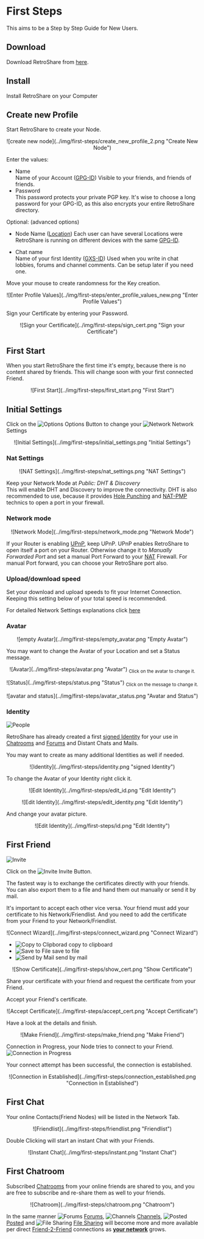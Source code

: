 # First Steps

This aims to be a Step by Step Guide for New Users. 

## Download  
Download RetroShare from [here](../user-guide/installation/).

## Install
Install RetroShare on your Computer

## Create new Profile
Start RetroShare to create your Node. 

<p style="text-align: center;">
![create new node](../img/first-steps/create_new_profile_2.png "Create New Node")  
</p>

Enter the values:  

 - Name  
   Name of your Account ([GPG-ID](../user-guide/settings/#public-information)) 
   Visible to your friends, and friends of friends. 
 - Password  
   This password protects your private PGP key. 
   It's wise to choose a long password for your GPG-ID, as this also 
   encrypts your entire RetroShare directory.  
  
Optional: (advanced options)  
 - Node Name ([Location](../user-guide/settings/#public-information))
   Each user can have several Locations were RetroShare is running on 
   different devices with the same [GPG-ID](../user-guide/settings/#public-information). 

 - Chat name  
   Name of your first Identity ([GXS-ID](../user-guide/interface/#pseudonymous-identities)) 
   Used when you write in chat lobbies, forums and channel comments. Can be setup later if you need one. 

Move your mouse to create randomness for the Key creation. 
<p style="text-align: center;">
![Enter Profile Values](../img/first-steps/enter_profile_values_new.png "Enter Profile Values")  
</p>

Sign your Certificate by entering your Password.  
<p style="text-align: center;">
![Sign your Certificate](../img/first-steps/sign_cert.png "Sign your Certificate")  
</p>

## First Start  
When you start RetroShare the first time it's empty, because there is no 
content shared by friends. This will change soon with your first connected Friend. 

<p style="text-align: center;">
![First Start](../img/first-steps/first_start.png "First Start")  
</p>

## Initial Settings
Click on the ![Options](../img/first-steps/options.png "Options") Options 
Button to change your ![Network](../img/first-steps/network.png "Network") 
Network Settings  

<p style="text-align: center;">
![Initial Settings](../img/first-steps/initial_settings.png "Initial Settings")  
</p>


   ### Nat Settings
   <p style="text-align: center;">
   ![NAT Settings](../img/first-steps/nat_settings.png "NAT Settings") 
   </p>
   
   Keep your Network Mode at *Public: DHT & Discovery*  
   This will enable DHT and Discovery to improve the connectivity. DHT is 
   also recommended to use, because it provides [Hole Punching](https://en.wikipedia.org/wiki/UDP_hole_punching) 
   and [NAT-PMP](https://en.wikipedia.org/wiki/NAT_Port_Mapping_Protocol) 
   technics to open a port in your firewall. 
   ### Network mode
   <p style="text-align: center;">
   ![Network Mode](../img/first-steps/network_mode.png "Network Mode")  
   </p>
   
   If your Router is enabling [UPnP](https://en.wikipedia.org/wiki/Universal_Plug_and_Play), 
   keep UPnP. UPnP enables RetroShare to open itself a port on your Router. 
   Otherwise change it to *Manually Forwarded Port* and set a manual Port Forward to your 
   [NAT](../user-guide/settings/#nat) Firewall. For manual Port forward, 
   you can choose your RetroShare port also.  
   ### Upload/download speed
   Set your download and upload speeds to fit your Internet Connection. 
   Keeping this setting below of your total speed is recommended.  
   
For detailed Network Settings explanations click [here](../user-guide/settings/#network)

### Avatar
<p style="text-align: center;">
![empty Avatar](../img/first-steps/empty_avatar.png "Empty Avatar")  
</p>

You may want to change the Avatar of your Location and set a Status message.  
<p style="text-align: center;">
![Avatar](../img/first-steps/avatar.png "Avatar")  
<sub>Click on the avatar to change it.</sub>  
 </p>

<p style="text-align: center;">
![Status](../img/first-steps/status.png "Status")  
<sub>Click on the message to change it.</sub>  
</p>

<p style="text-align: center;">
![avatar and status](../img/first-steps/avatar_status.png "Avatar and Status")  
</p>

### Identity
![People](../img/first-steps/people.png "People")  

RetroShare has already created a first [signed Identity](../user-guide/interface/#pseudonymous-identities) 
for your use in [Chatrooms](../user-guide/interface/#chat-lobbies) 
and [Forums](../user-guide/interface/#forums) and Distant Chats and Mails. 

You may want to create as many additional Identities as well if needed. 

<p style="text-align: center;">
![Identity](../img/first-steps/identity.png "signed Identity") 
</p>

To change the Avatar of your Identity right click it.  
<p style="text-align: center;">
![Edit Identity](../img/first-steps/edit_id.png "Edit Identity")  
</p>

<p style="text-align: center;">
![Edit Identity](../img/first-steps/edit_identity.png "Edit Identity")  
</p>

And change your avatar picture. 

<p style="text-align: center;">
![Edit Identity](../img/first-steps/id.png "Edit Identity")  
</p>

## First Friend
![Invite](../img/first-steps/invite.png "Invite")  

Click on the ![Invite](../img/first-steps/invite_40.png "Invite")   Invite Button. 

The fastest way is to exchange the certificates directly with your friends. 
You can also export them to a file and hand them out manually or send it by mail. 

It's important to accept each other vice versa. Your friend must add your 
certificate to his Network/Friendlist. And you need to add the certificate from 
your Friend to your Network/Friendlist.  
<p style="text-align: center;">
![Connect Wizard](../img/first-steps/connect_wizard.png "Connect Wizard")
</p>

 - ![Copy to Clipborad](../img/first-steps/copyrslink.png "Copy to Clipboard") copy to clipboard  
 - ![Save to File](../img/first-steps/document_save.png "Save to File") save to file  
 - ![Send by Mail](../img/first-steps/mail_send.png "Send by Mail") send by mail  

<p style="text-align: center;">
![Show Certificate](../img/first-steps/show_cert.png "Show Certificate")  
</p>

Share your certificate with your friend and request the certificate from 
your Friend.  

Accept your Friend's certificate.  
<p style="text-align: center;">
![Accept Certificate](../img/first-steps/accept_cert.png "Accept Certificate")  
</p>

Have a look at the details and finish.
<p style="text-align: center;">
![Make Friend](../img/first-steps/make_friend.png "Make Friend")  
</p>

Connection in Progress, your Node tries to connect to your Friend. 
![Connection in Progress](../img/first-steps/connection_progress.png "Connection in Progress")  

Your connect attempt has been successful, the connection is established. 
<p style="text-align: center;">
![Connection in Established](../img/first-steps/connection_established.png "Connection in Established")  
</p>


## First Chat
Your online Contacts(Friend Nodes) will be listed in the Network Tab. 
<p style="text-align: center;">
![Friendlist](../img/first-steps/friendlist.png "Friendlist")
 </p>

Double Clicking will start an instant Chat with your Friends. 
<p style="text-align: center;">
![Instant Chat](../img/first-steps/instant.png "Instant Chat")  
</p>
 
## First Chatroom
Subscribed [Chatrooms](../user-guide/interface/#chat-lobbies) 
from your online friends are shared to you, 
and you are free to subscribe and re-share them as well to your friends.
<p style="text-align: center;">
![Chatroom](../img/first-steps/chatroom.png "Chatroom")  
</p>

In the same manner ![Forums](../img/first-steps/forums.png "Forums") [Forums](../user-guide/interface/#forums), 
![Channels](../img/first-steps/channels.png "Channels") [Channels](../user-guide/interface/#channels), 
![Posted](../img/first-steps/posted.png "Posted") [Posted](../user-guide/interface/#posted) and 
![File Sharing](../img/first-steps/filesharing.png "File Sharing") [File Sharing](../user-guide/interface/#file-sharing) 
will become more and more available per direct 
[Friend-2-Friend](../concept/Friend-2-Friend/#retroshare) 
connections as 
[**your network**](../concept/topology/#retroshare) grows.  
